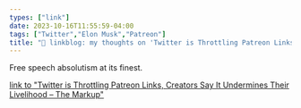```yaml
---
types: ["link"]
date: 2023-10-16T11:55:59-04:00
tags: ["Twitter","Elon Musk","Patreon"]
title: "🔗 linkblog: my thoughts on 'Twitter is Throttling Patreon Links, Creators Say It Undermines Their Livelihood – The Markup'"
---
```

Free speech absolutism at its finest.

[link to "Twitter is Throttling Patreon Links, Creators Say It Undermines Their Livelihood – The Markup"](https://themarkup.org/news/2023/10/16/twitter-is-throttling-patreon-links-creators-say-it-undermines-their-livelihood)
